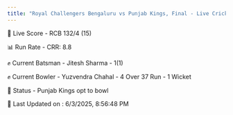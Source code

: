 ```yaml
---
title: "Royal Challengers Bengaluru vs Punjab Kings, Final - Live Cricket Score"
---
```


🔴 Live Score - RCB 132/4 (15)  

📊 Run Rate - CRR: 8.8  

✊ Current Batsman - Jitesh Sharma - 1(1)  

✊ Current Bowler - Yuzvendra Chahal - 4 Over 37 Run - 1 Wicket  

📑 Status - Punjab Kings opt to bowl

📝 Last Updated on : 6/3/2025, 8:56:48 PM  

